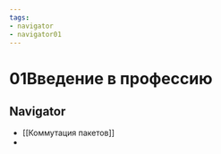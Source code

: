 ```yaml
---
tags:
- navigator
- navigator01
---
```

# 01Введение в профессию
## Navigator
- [[Коммутация пакетов]]
- 